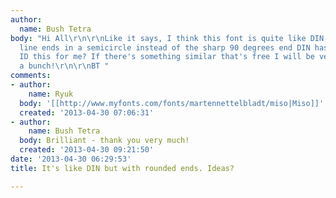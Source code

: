 ```yaml
---
author:
  name: Bush Tetra
body: "Hi All\r\n\r\nLike it says, I think this font is quite like DIN, although each
  line ends in a semicircle instead of the sharp 90 degrees end DIN has. Can anyone
  ID this for me? If there's something similar that's free I will be very happy. Thanks
  a bunch!\r\n\r\nBT "
comments:
- author:
    name: Ryuk
  body: '[[http://www.myfonts.com/fonts/martennettelbladt/miso|Miso]]'
  created: '2013-04-30 07:06:31'
- author:
    name: Bush Tetra
  body: Brilliant - thank you very much!
  created: '2013-04-30 09:21:50'
date: '2013-04-30 06:29:53'
title: It's like DIN but with rounded ends. Ideas?

---
```

